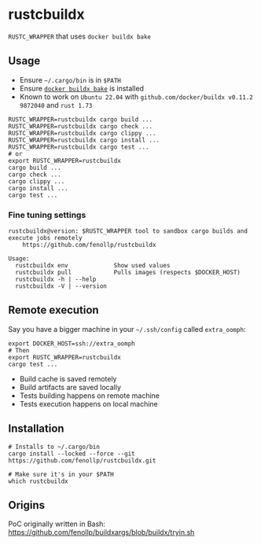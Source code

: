 # rustcbuildx
`RUSTC_WRAPPER` that uses `docker buildx bake`

## Usage

* Ensure `~/.cargo/bin` is in `$PATH`
* Ensure [`docker buildx bake`](https://docs.docker.com/engine/reference/commandline/buildx_bake/) is installed
* Known to work on `Ubuntu 22.04` with `github.com/docker/buildx v0.11.2 9872040` and `rust 1.73`

```shell
RUSTC_WRAPPER=rustcbuildx cargo build ...
RUSTC_WRAPPER=rustcbuildx cargo check ...
RUSTC_WRAPPER=rustcbuildx cargo clippy ...
RUSTC_WRAPPER=rustcbuildx cargo install ...
RUSTC_WRAPPER=rustcbuildx cargo test ...
# or
export RUSTC_WRAPPER=rustcbuildx
cargo build ...
cargo check ...
cargo clippy ...
cargo install ...
cargo test ...
```

### Fine tuning settings

```shell
rustcbuildx@version: $RUSTC_WRAPPER tool to sandbox cargo builds and execute jobs remotely
    https://github.com/fenollp/rustcbuildx

Usage:
  rustcbuildx env             Show used values
  rustcbuildx pull            Pulls images (respects $DOCKER_HOST)
  rustcbuildx -h | --help
  rustcbuildx -V | --version
```

## Remote execution

Say you have a bigger machine in your `~/.ssh/config` called `extra_oomph`:

```shell
export DOCKER_HOST=ssh://extra_oomph
# Then
export RUSTC_WRAPPER=rustcbuildx
cargo test ...
```

* Build cache is saved remotely
* Build artifacts are saved locally
* Tests building happens on remote machine
* Tests execution happens on local machine

## Installation

```shell
# Installs to ~/.cargo/bin
cargo install --locked --force --git https://github.com/fenollp/rustcbuildx.git

# Make sure it's in your $PATH
which rustcbuildx
```

## Origins

PoC originally written in Bash: https://github.com/fenollp/buildxargs/blob/buildx/tryin.sh
